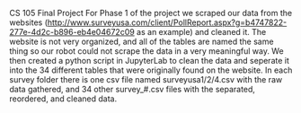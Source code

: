 CS 105 Final Project
For Phase 1 of the project we scraped our data from the websites (http://www.surveyusa.com/client/PollReport.aspx?g=b4747822-277e-4d2c-b896-eb4e04672c09 as an example) and cleaned it. The website is not very organized, and all of the tables are named the same thing so our robot could not scrape the data in a very meaningful way. We then created a python script in JupyterLab to clean the data and seperate it into the 34 different tables that were originally found on the website. In each survey folder there is one csv file named surveyusa1/2/4.csv with the raw data gathered, and 34 other survey_#.csv files with the separated, reordered, and cleaned data.
